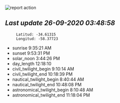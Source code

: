 ![report action](https://github.com/matiasz8/actions-for-reports/workflows/report%20action/badge.svg?branch=develop) 


## *****Last update 26-09-2020 03:48:58*****



		 Latitud: -34.61315
		 Longitud: -58.37723

 - sunrise 	 9:35:21 AM
 - sunset 	 9:53:31 PM
 - solar_noon 	 3:44:26 PM
 - day_length 	 12:18:10
 - civil_twilight_begin 	 9:10:14 AM
 - civil_twilight_end 	 10:18:39 PM
 - nautical_twilight_begin 	 8:40:44 AM
 - nautical_twilight_end 	 10:48:08 PM
 - astronomical_twilight_begin 	 8:10:48 AM
 - astronomical_twilight_end 	 11:18:04 PM
